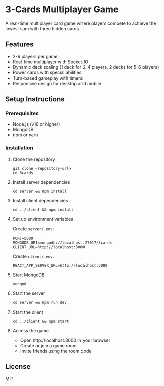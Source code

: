 # 3-Cards Multiplayer Game

A real-time multiplayer card game where players compete to achieve the lowest sum with three hidden cards.

## Features

- 2-6 players per game
- Real-time multiplayer with Socket.IO
- Dynamic deck scaling (1 deck for 2-4 players, 2 decks for 5-6 players)
- Power cards with special abilities
- Turn-based gameplay with timers
- Responsive design for desktop and mobile

## Setup Instructions

### Prerequisites
- Node.js (v16 or higher)
- MongoDB
- npm or yarn

### Installation

1. Clone the repository
   ```
   git clone <repository-url>
   cd 3cards
   ```

2. Install server dependencies
   ```
   cd server && npm install
   ```

3. Install client dependencies
   ```
   cd ../client && npm install
   ```

4. Set up environment variables

   Create `server/.env`:
   ```
   PORT=5000
   MONGODB_URI=mongodb://localhost:27017/3cards
   CLIENT_URL=http://localhost:3000
   ```

   Create `client/.env`:
   ```
   REACT_APP_SERVER_URL=http://localhost:5000
   ```

5. Start MongoDB
   ```
   mongod
   ```

6. Start the server
   ```
   cd server && npm run dev
   ```

7. Start the client
   ```
   cd ../client && npm start
   ```

8. Access the game
   - Open http://localhost:3000 in your browser
   - Create or join a game room
   - Invite friends using the room code

## License

MIT


